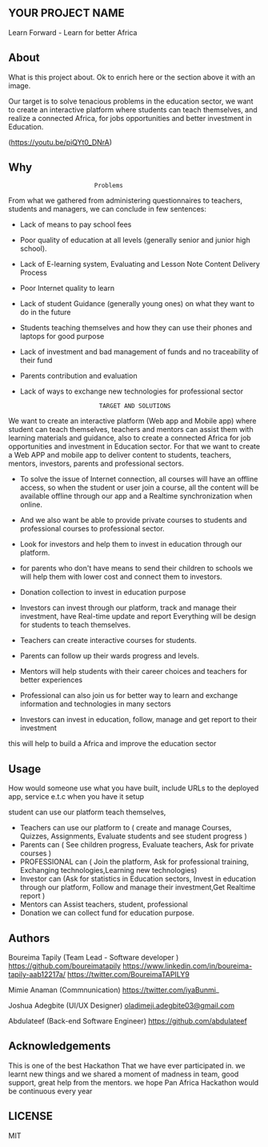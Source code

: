 ## YOUR PROJECT NAME

Learn Forward - Learn for better Africa


## About

What is this project about. Ok to enrich here or the section above it with an image. 

Our target is to solve tenacious problems in the education sector, we want to create an interactive platform where students can teach themselves, and realize a connected Africa, for jobs opportunities and better investment in Education.

(https://youtu.be/piQYt0_DNrA)



## Why

                            Problems
From what we gathered from administering questionnaires to teachers, students and managers, we can conclude in few sentences:
- Lack of means to pay school fees
- Poor quality of education at all levels (generally senior and junior high school).
- Lack of E-learning system, Evaluating and Lesson Note Content Delivery Process
- Poor Internet quality to learn
- Lack of student Guidance (generally young ones) on what they want to do in the future
- Students teaching themselves and how they can use their phones and laptops for good purpose 
- Lack of investment and bad management of funds and no traceability of their fund 
- Parents contribution and evaluation 
- Lack of ways to exchange new technologies for professional sector

                            TARGET AND SOLUTIONS

We want to create an interactive platform (Web app and Mobile app) where student can teach themselves, teachers and mentors can assist them with learning materials and guidance, also to create a connected Africa for job opportunities and investment in Education sector.
For that we want to create a Web APP and mobile app to deliver content to students, teachers, mentors, investors, parents and professional sectors.
 - To solve the issue of Internet connection, all courses will have an offline access, so when the student or user join a course, all the content will be available offline through our app and a Realtime synchronization when online.

- And we also want be able to provide private courses to students and professional courses to professional sector.
- Look for investors and help them to invest in education through our platform.
- for parents who don't have means to send their children to schools we will help them with lower cost and connect them to investors.
- Donation collection to invest in education purpose 
- Investors can invest through our platform, track and manage their investment, have Real-time update and report
Everything will be design for students to teach themselves.
-	Teachers can create interactive courses for students.
-	Parents can follow up their wards progress and levels.
-	Mentors will help students with their career choices and teachers for better experiences 
-	Professional can also join us for better way to learn and exchange information and technologies in many sectors 
-	Investors can invest in education, follow, manage and get report to their investment

this will help to build a Africa and improve the education sector



## Usage

 How would someone use what you have built, include URLs to the deployed app, service e.t.c when you have it setup 

 student can  use our platform teach themselves, 
 - Teachers can use our platform to ( create and manage Courses, Quizzes, Assignments, Evaluate students and see student progress )
 - Parents can ( See children progress, Evaluate teachers, Ask for private courses )
 - PROFESSIONAL can ( Join the platform, Ask for professional training, Exchanging technologies,Learning new technologies)
 - Investor can (Ask for statistics in Education sectors, Invest in education through our platform, Follow and manage their investment,Get Realtime report )
 - Mentors can Assist teachers, student, professional 
 - Donation we can collect fund for education purpose. 


## Authors

Boureima Tapily (Team Lead - Software developer ) https://github.com/boureimatapily  https://www.linkedin.com/in/boureima-tapily-aab12217a/ https://twitter.com/BoureimaTAPILY9

Mimie Anaman (Commnunication) https://twitter.com/iyaBunmi_ 

Joshua Adegbite (UI/UX Designer) oladimeji.adegbite03@gmail.com

Abdulateef (Back-end Software Engineer) https://github.com/abdulateef 


## Acknowledgements

This is one of the best Hackathon That we have ever participated in. we learnt new things and we shared a moment of madness in team, good support, great help from the mentors. we hope Pan Africa Hackathon would be continuous every year

## LICENSE
MIT
